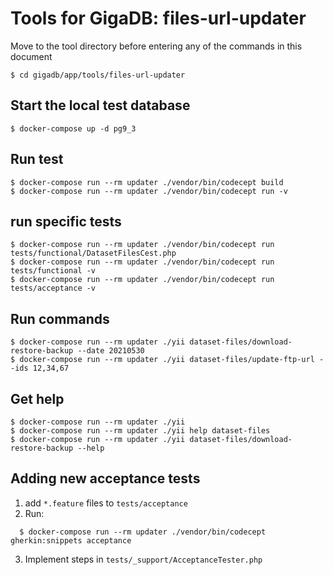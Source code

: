 # Tools for GigaDB: files-url-updater

Move to the tool directory before entering any of the commands in this document
```
$ cd gigadb/app/tools/files-url-updater
```

## Start the local test database

```
$ docker-compose up -d pg9_3
```
## Run test

```
$ docker-compose run --rm updater ./vendor/bin/codecept build
$ docker-compose run --rm updater ./vendor/bin/codecept run -v

```

## run specific tests

```
$ docker-compose run --rm updater ./vendor/bin/codecept run tests/functional/DatasetFilesCest.php
$ docker-compose run --rm updater ./vendor/bin/codecept run tests/functional -v
$ docker-compose run --rm updater ./vendor/bin/codecept run tests/acceptance -v
```


## Run commands

```
$ docker-compose run --rm updater ./yii dataset-files/download-restore-backup --date 20210530
$ docker-compose run --rm updater ./yii dataset-files/update-ftp-url --ids 12,34,67
```

## Get help

```
$ docker-compose run --rm updater ./yii
$ docker-compose run --rm updater ./yii help dataset-files
$ docker-compose run --rm updater ./yii dataset-files/download-restore-backup --help

```

## Adding new acceptance tests

1. add ``*.feature`` files to ``tests/acceptance``
2. Run:
```
  $ docker-compose run --rm updater ./vendor/bin/codecept gherkin:snippets acceptance
```
3. Implement steps in ``tests/_support/AcceptanceTester.php``
